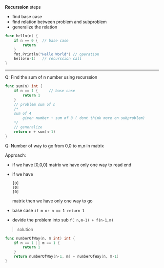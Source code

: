 **Recurssion**
steps
* find base case 
* find relation between problem and subproblem
* generalize the relation

```go
func hello(n) {
    if n == 0 {  // base case 
        return 
    }
    fmt.Println("Hello World") // operation
    hello(n-1)   // recurssion call 
}
```

---
Q: Find the sum of n number using recurssion

```go
func sum(n) int {
    if n == 1 {     // base case 
        return 1
    }
    // problem sum of n
    /*
    sum of 4 
        given number + sum of 3 ( dont think more on subproblem)
    */
    // generalize
    return n + sum(n-1) 
}

```

Q: Number of way to go from 0,0 to m,n in matrix

Approach: 
* if we have [0,0,0] matrix we have only one way to read end 
* if we have 
    ```
    [0]
    [0]
    [0]
    ```
    matrix then we have only one way to go 

* base case ```if m or n == 1 return 1```
* devide the problem into sub
    ```f( n,m-1) + f(n-1,m)```

> solution
```go
func numberOfWay(n, m int) int {
	if n == 1 || m == 1 {
		return 1
	}
	return numberOfWay(n-1, m) + numberOfWay(n, m-1)
}
```
